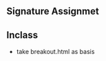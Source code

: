 
## Signature Assignmet
## Inclass


- take breakout.html as basis


[](https://github.com/xddregan/Week14/mdimages/shot1.png)
